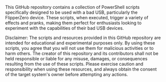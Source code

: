 This GitHub repository contains a collection of PowerShell scripts specifically designed to be used with a bad USB, particularly the FlipperZero device. These scripts, when executed, trigger a variety of effects and pranks, making them perfect for enthusiasts looking to experiment with the capabilities of their bad USB devices.

Disclaimer: The scripts and resources provided in this GitHub repository are intended for educational and experimental purposes only. By using these scripts, you agree that you will not use them for malicious activities or to harm others. The creator of this repository and its contributors shall not be held responsible or liable for any misuse, damages, or consequences resulting from the use of these scripts. Please exercise caution and responsibility when using these resources, and always obtain the consent of the target system's owner before attempting any actions.
